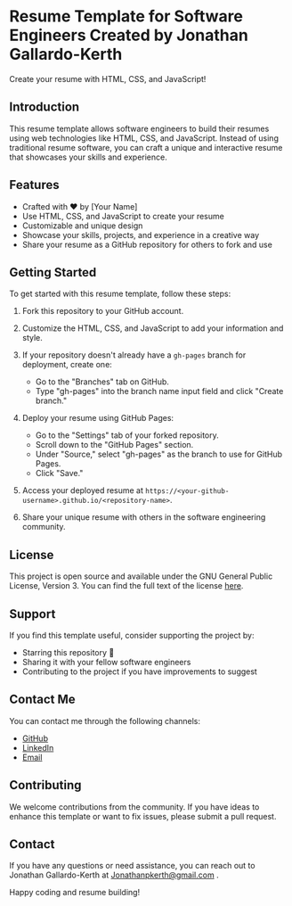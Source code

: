 # Resume Template for Software Engineers Created by Jonathan Gallardo-Kerth

Create your resume with HTML, CSS, and JavaScript!

## Introduction

This resume template allows software engineers to build their resumes using web technologies like HTML, CSS, and JavaScript. Instead of using traditional resume software, you can craft a unique and interactive resume that showcases your skills and experience.

## Features

- Crafted with ❤️ by [Your Name]
- Use HTML, CSS, and JavaScript to create your resume
- Customizable and unique design
- Showcase your skills, projects, and experience in a creative way
- Share your resume as a GitHub repository for others to fork and use

## Getting Started

To get started with this resume template, follow these steps:

1. Fork this repository to your GitHub account.

2. Customize the HTML, CSS, and JavaScript to add your information and style.

3. If your repository doesn't already have a `gh-pages` branch for deployment, create one:
   - Go to the "Branches" tab on GitHub.
   - Type "gh-pages" into the branch name input field and click "Create branch."

4. Deploy your resume using GitHub Pages:
   - Go to the "Settings" tab of your forked repository.
   - Scroll down to the "GitHub Pages" section.
   - Under "Source," select "gh-pages" as the branch to use for GitHub Pages.
   - Click "Save."

5. Access your deployed resume at `https://<your-github-username>.github.io/<repository-name>`.

6. Share your unique resume with others in the software engineering community.

## License

This project is open source and available under the GNU General Public License, Version 3. You can find the full text of the license [here](https://github.com/jonathankerth/resume-template/blob/main/LICENSE).

## Support

If you find this template useful, consider supporting the project by:

- Starring this repository 🌟
- Sharing it with your fellow software engineers
- Contributing to the project if you have improvements to suggest

## Contact Me

You can contact me through the following channels:

- [GitHub](https://github.com/jonathankerth)
- [LinkedIn](https://www.linkedin.com/in/jonathankerth/)
- [Email](mailto:jonathanpkerth@gmail.com)

## Contributing

We welcome contributions from the community. If you have ideas to enhance this template or want to fix issues, please submit a pull request.

## Contact

If you have any questions or need assistance, you can reach out to Jonathan Gallardo-Kerth at Jonathanpkerth@gmail.com .

Happy coding and resume building!
